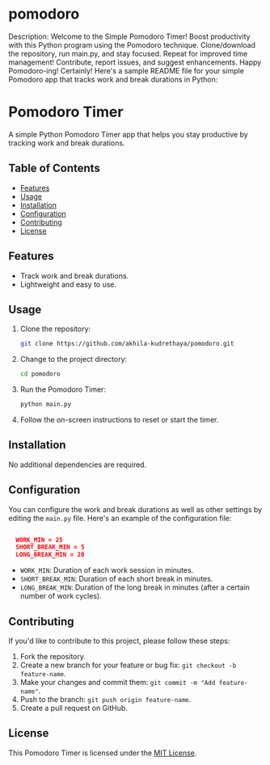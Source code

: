 # pomodoro
Description: Welcome to the Simple Pomodoro Timer! Boost productivity with this Python program using the Pomodoro technique. Clone/download the repository, run main.py, and stay focused. Repeat for improved time management! Contribute, report issues, and suggest enhancements. Happy Pomodoro-ing!
Certainly! Here's a sample README file for your simple Pomodoro app that tracks work and break durations in Python:

# Pomodoro Timer

A simple Python Pomodoro Timer app that helps you stay productive by tracking work and break durations.

## Table of Contents

- [Features](#features)
- [Usage](#usage)
- [Installation](#installation)
- [Configuration](#configuration)
- [Contributing](#contributing)
- [License](#license)

## Features

- Track work and break durations.
- Lightweight and easy to use.

## Usage

1. Clone the repository:

   ```bash
   git clone https://github.com/akhila-kudrethaya/pomodoro.git
   ```

2. Change to the project directory:

   ```bash
   cd pomodoro
   ```

3. Run the Pomodoro Timer:

   ```bash
   python main.py
   ```

4. Follow the on-screen instructions to reset or start the timer.

## Installation


No additional dependencies are required.

## Configuration

You can configure the work and break durations as well as other settings by editing the `main.py` file. Here's an example of the configuration file:

```json

  WORK_MIN = 25
  SHORT_BREAK_MIN = 5
  LONG_BREAK_MIN = 20

```

- `WORK_MIN`: Duration of each work session in minutes.
- `SHORT_BREAK_MIN`: Duration of each short break in minutes.
- `LONG_BREAK_MIN`: Duration of the long break in minutes (after a certain number of work cycles).


## Contributing

If you'd like to contribute to this project, please follow these steps:

1. Fork the repository.
2. Create a new branch for your feature or bug fix: `git checkout -b feature-name`.
3. Make your changes and commit them: `git commit -m "Add feature-name"`.
4. Push to the branch: `git push origin feature-name`.
5. Create a pull request on GitHub.

## License

This Pomodoro Timer is licensed under the [MIT License](LICENSE).
```

